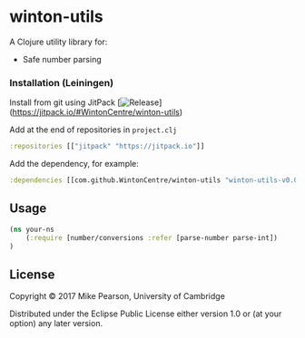 # winton-utils

A Clojure utility library for:

* Safe number parsing

### Installation (Leiningen)

Install from git using JitPack
[![Release](https://jitpack.io/v/WintonCentre/winton-utils.svg)]
(https://jitpack.io/#WintonCentre/winton-utils)

Add at the end of repositories in `project.clj`
```clj
:repositories [["jitpack" "https://jitpack.io"]]
```

Add the dependency, for example:
```clj
:dependencies [[com.github.WintonCentre/winton-utils "winton-utils-v0.0.1"]]
```

## Usage

```clj
(ns your-ns
    (:require [number/conversions :refer [parse-number parse-int])
)
```

## License

Copyright © 2017 Mike Pearson, University of Cambridge

Distributed under the Eclipse Public License either version 1.0 or (at
your option) any later version.
